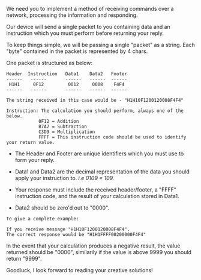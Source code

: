 We need you to implement a method of receiving commands over a network, processing the information and responding.

Our device will send a single packet to you containing data and an instruction which you must perform before returning your reply.

To keep things simple, we will be passing a single "packet" as a string. 
Each "byte" contained in the packet is represented by 4 chars.



One packet is structured as below:
```
Header  Instruction   Data1    Data2   Footer
------   ------       ------   ------  ------
 H1H1     0F12         0012     0008    F4F4
------   ------       ------   ------  ------

The string received in this case would be - "H1H10F1200120008F4F4"

Instruction: The calculation you should perform, always one of the below.
            0F12 = Addition
            B7A2 = Subtraction
            C3D9 = Multiplication
            FFFF = This instruction code should be used to identify your return value.
``` 
- The Header and Footer are unique identifiers which you must use to form your reply.

- Data1 and Data2 are the decimal representation of the data you should apply your instruction to. _i.e 0109 = 109._

- Your response must include the received header/footer, a "FFFF" instruction code, and the result of your calculation stored in Data1.

- Data2 should be zero'd out to "0000".


```
To give a complete example:

If you receive message "H1H10F1200120008F4F4".
The correct response would be "H1H1FFFF00200000F4F4"

```
In the event that your calculation produces a negative result, the value returned should be "0000", similarily if the value is above 9999 you should return "9999".


Goodluck, I look forward to reading your creative solutions!